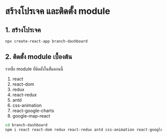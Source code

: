 
# สร้างโปรเจค และติดตั้ง module

## 1. สร้างโปรเจค

```bash
npx create-react-app branch-dashboard
```

## 2. ติดตั้ง module เบื้องต้น

รายชื่อ module ที่ติดตั้งในขั้นตอนนี้
1. react
2. react-dom
3. redux
4. react-redux
5. antd
6. css-animation
7. react-google-charts
8. google-map-react

```bash
cd branch-dashboard
npm i react react-dom redux react-redux antd css-animation react-google-charts google-map-react
```